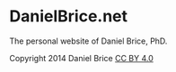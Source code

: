 DanielBrice.net
===============

The personal website of Daniel Brice, PhD.

Copyright 2014 Daniel Brice [CC BY
4.0](https://creativecommons.org/licenses/by/4.0/)

